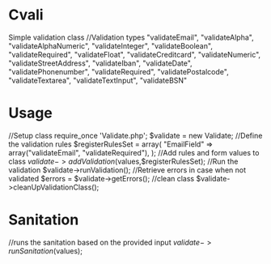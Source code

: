 # Cvali
Simple validation class
//Validation types
"validateEmail",
"validateAlpha",
"validateAlphaNumeric",
"validateInteger",
"validateBoolean",
"validateRequired",
"validateFloat",
"validateCreditcard",
"validateNumeric",
"validateStreetAddress",
"validateIban",
"validateDate",
"validatePhonenumber",
"validateRequired",
"validatePostalcode",
"validateTextarea",
"validateTextInput",
"validateBSN"

# Usage
//Setup class
require_once 'Validate.php';
$validate = new Validate;
//Define the validation rules
$registerRulesSet = array(
			"EmailField"                   => array("validateEmail", "validateRequired"),
);
//Add rules and form values to class
$validate->addValidation($values,$registerRulesSet);
//Run the validation
$validate->runValidation();
//Retrieve errors in case when not validated
$errors = $validate->getErrors();
//clean class
$validate->cleanUpValidationClass();
# Sanitation
//runs the sanitation based on the provided input
$validate->runSanitation($values);

